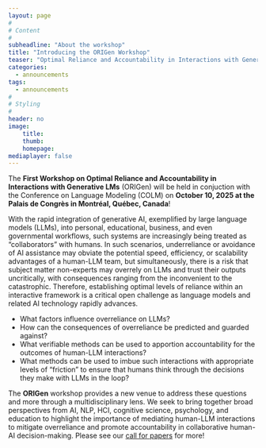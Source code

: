 ```yaml
---
layout: page
#
# Content
#
subheadline: "About the workshop"
title: "Introducing the ORIGen Workshop"
teaser: "Optimal Reliance and Accountability in Interactions with Generative LMs"
categories:
  - announcements
tags:
  - announcements
#
# Styling
#
header: no
image:
    title: 
    thumb: 
    homepage: 
mediaplayer: false
---
```

The **First Workshop on Optimal Reliance and Accountability in Interactions with Generative LMs** (ORIGen) will be held in conjuction with the Conference on Language Modeling (COLM) on **October 10, 2025 at the Palais de Congrès in Montréal, Québec, Canada**!

With the rapid integration of generative AI, exemplified by large language models (LLMs), into personal, educational, business, and even governmental workflows, such systems are increasingly being treated as “collaborators” with humans.
In such scenarios, underreliance or avoidance of AI assistance may obviate the potential speed, efficiency, or scalability advantages of a human-LLM team, but simultaneously, there is a risk that subject matter non-experts may overrely on LLMs and trust their outputs uncritically, with consequences ranging from the inconvenient to the catastrophic.
Therefore, establishing optimal levels of reliance within an interactive framework is a critical open challenge as language models and related AI technology rapidly advances. 

* What factors influence overreliance on LLMs?
* How can the consequences of overreliance be predicted and guarded against? 
* What verifiable methods can be used to apportion accountability for the outcomes of human-LLM interactions? 
* What methods can be used to imbue such interactions with appropriate levels of “friction” to ensure that humans think through the decisions they make with LLMs in the loop?
  
The **ORIGen** workshop provides a new venue to address these questions and more through a multidisciplinary lens.
We seek to bring together broad perspectives from AI, NLP, HCI, cognitive science, psychology, and education to highlight the importance of mediating human-LLM interactions to mitigate overreliance and promote accountability in collaborative human-AI decision-making. Please see our [call for papers](https://origen-workshop.github.io/submissions/#about) for more!
